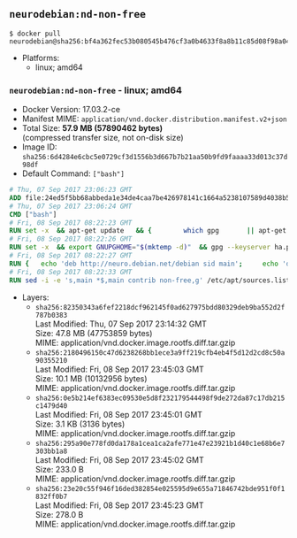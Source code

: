 ## `neurodebian:nd-non-free`

```console
$ docker pull neurodebian@sha256:bf4a362fec53b080545b476cf3a0b4633f8a8b11c85d08f98a0426b967a50c74
```

-	Platforms:
	-	linux; amd64

### `neurodebian:nd-non-free` - linux; amd64

-	Docker Version: 17.03.2-ce
-	Manifest MIME: `application/vnd.docker.distribution.manifest.v2+json`
-	Total Size: **57.9 MB (57890462 bytes)**  
	(compressed transfer size, not on-disk size)
-	Image ID: `sha256:6d4284e6cbc5e0729cf3d1556b3d667b7b21aa50b9fd9faaaa33d013c37d98df`
-	Default Command: `["bash"]`

```dockerfile
# Thu, 07 Sep 2017 23:06:23 GMT
ADD file:24ed5f5bb68abbeda1e34de4caa7be426978141c1664a5238107589d4038b5b0 in / 
# Thu, 07 Sep 2017 23:06:24 GMT
CMD ["bash"]
# Fri, 08 Sep 2017 08:22:23 GMT
RUN set -x 	&& apt-get update 	&& { 		which gpg 		|| apt-get install -y --no-install-recommends gnupg2 		|| apt-get install -y --no-install-recommends gnupg 	; } 	&& { 		gpg --version | grep -q '^gpg (GnuPG) 1\.' 		|| apt-get install -y --no-install-recommends dirmngr 	; } 	&& rm -rf /var/lib/apt/lists/*
# Fri, 08 Sep 2017 08:22:26 GMT
RUN set -x 	&& export GNUPGHOME="$(mktemp -d)" 	&& gpg --keyserver ha.pool.sks-keyservers.net --recv-keys DD95CC430502E37EF840ACEEA5D32F012649A5A9 	&& gpg --export DD95CC430502E37EF840ACEEA5D32F012649A5A9 > /etc/apt/trusted.gpg.d/neurodebian.gpg 	&& rm -rf "$GNUPGHOME" 	&& apt-key list | grep neurodebian
# Fri, 08 Sep 2017 08:22:27 GMT
RUN { 	echo 'deb http://neuro.debian.net/debian sid main'; 	echo 'deb http://neuro.debian.net/debian data main'; 	echo '#deb-src http://neuro.debian.net/debian-devel sid main'; } > /etc/apt/sources.list.d/neurodebian.sources.list
# Fri, 08 Sep 2017 08:22:33 GMT
RUN sed -i -e 's,main *$,main contrib non-free,g' /etc/apt/sources.list.d/neurodebian.sources.list /etc/apt/sources.list
```

-	Layers:
	-	`sha256:82350343a6fef2218dcf962145f0ad627975bdd80329deb9ba552d2f787b0383`  
		Last Modified: Thu, 07 Sep 2017 23:14:32 GMT  
		Size: 47.8 MB (47753859 bytes)  
		MIME: application/vnd.docker.image.rootfs.diff.tar.gzip
	-	`sha256:2180496150c47d6238268bb1ece3a9ff219cfb4eb4f5d12d2cd8c50a90355210`  
		Last Modified: Fri, 08 Sep 2017 23:45:03 GMT  
		Size: 10.1 MB (10132956 bytes)  
		MIME: application/vnd.docker.image.rootfs.diff.tar.gzip
	-	`sha256:0e5b214ef6383ec09530e5d8f232179544498f9de272da87c17db215c1479d40`  
		Last Modified: Fri, 08 Sep 2017 23:45:01 GMT  
		Size: 3.1 KB (3136 bytes)  
		MIME: application/vnd.docker.image.rootfs.diff.tar.gzip
	-	`sha256:295a90e778fd0da178a1cea1ca2afe771e47e23921b1d40c1e68b6e7303bb1a8`  
		Last Modified: Fri, 08 Sep 2017 23:45:02 GMT  
		Size: 233.0 B  
		MIME: application/vnd.docker.image.rootfs.diff.tar.gzip
	-	`sha256:23e20c55f946f16ded382854e025595d9e655a71846742bde951f0f1832ff0b7`  
		Last Modified: Fri, 08 Sep 2017 23:45:23 GMT  
		Size: 278.0 B  
		MIME: application/vnd.docker.image.rootfs.diff.tar.gzip
